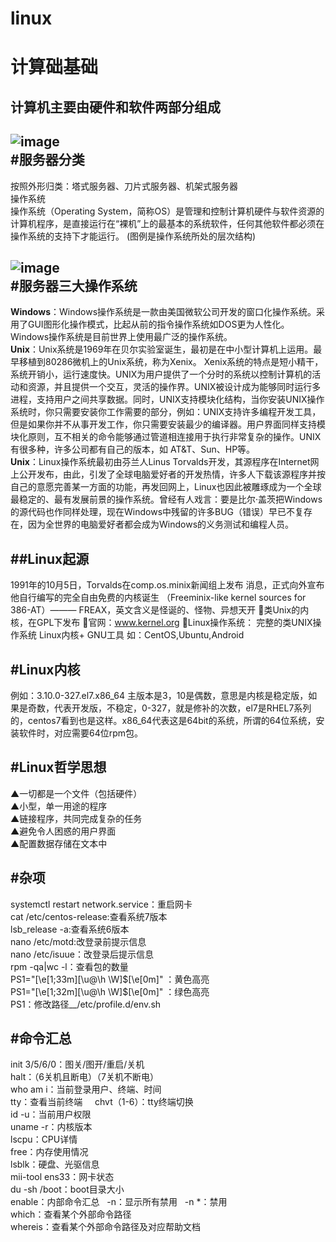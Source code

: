 # linux 
计算础基础  
== 
计算机主要由硬件和软件两部分组成 
--
![image](https://timgsa.baidu.com/timg?image&quality=80&size=b9999_10000&sec=1537626418911&di=d92e61c480470252539b47cea99269c6&imgtype=0&src=http%3A%2F%2Fwww.ck365.cn%2Ffile%2Fupload%2F201212%2F26%2F20%2Ffhnrofl3afb.jpg)  
#服务器分类 
--
按照外形归类：塔式服务器、刀片式服务器、机架式服务器    
操作系统  
操作系统（Operating System，简称OS）是管理和控制计算机硬件与软件资源的计算机程序，是直接运行在“裸机”上的最基本的系统软件，任何其他软件都必须在操作系统的支持下才能运行。 
 (图例是操作系统所处的层次结构)

![image](https://timgsa.baidu.com/timg?image&quality=80&size=b9999_10000&sec=1537626578545&di=589db01a31c6d2d2b729836d6ffd4f96&imgtype=0&src=http%3A%2F%2Fpic.baike.soso.com%2Fp%2F20131221%2F20131221123536-584457960.jpg)  
#服务器三大操作系统  
--
__Windows__：Windows操作系统是一款由美国微软公司开发的窗口化操作系统。采用了GUI图形化操作模式，比起从前的指令操作系统如DOS更为人性化。Windows操作系统是目前世界上使用最广泛的操作系统。  
 __Unix__：Unix系统是1969年在贝尔实验室诞生，最初是在中小型计算机上运用。最早移植到80286微机上的Unix系统，称为Xenix。 Xenix系统的特点是短小精干，系统开销小，运行速度快。UNIX为用户提供了一个分时的系统以控制计算机的活动和资源，并且提供一个交互，灵活的操作界。UNIX被设计成为能够同时运行多进程，支持用户之间共享数据。同时，UNIX支持模块化结构，当你安装UNIX操作系统时，你只需要安装你工作需要的部分，例如：UNIX支持许多编程开发工具，但是如果你并不从事开发工作，你只需要安装最少的编译器。用户界面同样支持模块化原则，互不相关的命令能够通过管道相连接用于执行非常复杂的操作。UNIX 有很多种，许多公司都有自己的版本，如 AT&T、Sun、HP等。     
 __Unix__：Linux操作系统最初由芬兰人Linus Torvalds开发，其源程序在Internet网上公开发布，由此，引发了全球电脑爱好者的开发热情，许多人下载该源程序并按自己的意愿完善某一方面的功能，再发回网上，Linux也因此被雕琢成为一个全球最稳定的、最有发展前景的操作系统。曾经有人戏言：要是比尔·盖茨把Windows的源代码也作同样处理，现在Windows中残留的许多BUG（错误）早已不复存在，因为全世界的电脑爱好者都会成为Windows的义务测试和编程人员。  

 ##Linux起源 
--
 1991年的10月5日，Torvalds在comp.os.minix新闻组上发布
消息，正式向外宣布他自行编写的完全自由免费的内核诞生
（Freeminix-like kernel sources for 386-AT）———
FREAX，英文含义是怪诞的、怪物、异想天开 
类Unix的内核，在GPL下发布 
官网：www.kernel.org 
Linux操作系统： 
 完整的类UNIX操作系统 
 Linux内核+ GNU工具 
 如：CentOS,Ubuntu,Android  

 #Linux内核
 --
例如：3.10.0-327.el7.x86_64 
主版本是3，10是偶数，意思是内核是稳定版，如果是奇数，代表开发版，不稳定，0-327，就是修补的次数，el7是RHEL7系列的，centos7看到也是这样。x86_64代表这是64bit的系统，所谓的64位系统，安装软件时，对应需要64位rpm包。

#Linux哲学思想
--
▲一切都是一个文件（包括硬件）   
▲小型，单一用途的程序   
▲链接程序，共同完成复杂的任务   
▲避免令人困惑的用户界面   
▲配置数据存储在文本中   

#杂项  
--
systemctl restart network.service：重启网卡  
cat /etc/centos-release:查看系统7版本   
lsb_release -a:查看系统6版本  
nano /etc/motd:改登录前提示信息  
nano /etc/isuue：改登录后提示信息  
rpm -qa|wc -l：查看包的数量  
PS1="\[\e[1;33m\][\u@\h \W]\$\[\e[0m\]"  ：黄色高亮  
PS1="\[\e[1;32m\][\u@\h \W]\$\[\e[0m\]"  ：绿色高亮  
PS1：修改路径__/etc/profile.d/env.sh

#命令汇总  
--
init 3/5/6/0：图关/图开/重启/关机  
halt：（6关机且断电）（7关机不断电）   
who am i：当前登录用户、终端、时间  
tty：查看当前终端 &nbsp;&nbsp;&nbsp; chvt（1-6）：tty终端切换  
id -u：当前用户权限   
uname -r：内核版本 &nbsp;&nbsp;&nbsp;   
lscpu：CPU详情    
free：内存使用情况          
lsblk：硬盘、光驱信息       
mii-tool ens33：网卡状态   
du -sh /boot：boot目录大小   
enable：内部命令汇总&nbsp;&nbsp;&nbsp;-n：显示所有禁用&nbsp;&nbsp;&nbsp;-n *：禁用  
which：查看某个外部命令路径   
whereis：查看某个外部命令路径及对应帮助文档

 

